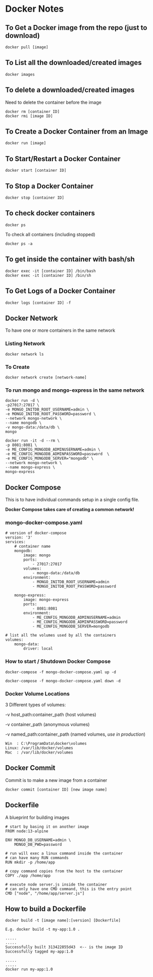 # Docker Notes

## To Get a Docker image from the repo (just to download)
```
docker pull [image]
```

## To List all the downloaded/created images
```
docker images
```

## To delete a downloaded/created images
Need to delete the container before the image
```
docker rm [container ID]
docker rmi [image ID]
```

## To Create a Docker Container from an Image
```
docker run [image]
```

## To Start/Restart a Docker Container
```
docker start [container ID]
```

## To Stop a Docker Container
```
docker stop [container ID]
```

## To check docker containers
```
docker ps
```

To check all containers (including stopped)
```
docker ps -a
```

## To get inside the container with bash/sh
```
docker exec -it [container ID] /bin/bash
docker exec -it [container ID] /bin/sh
```

## To Get Logs of a Docker Container
```
docker logs [container ID] -f
```

## Docker Network 
To have one or more containers in the same network

### Listing Network
```
docker network ls
```

### To Create
```
docker network create [network-name]
```

### To run mongo and mongo-express in the same network
```
docker run -d \
-p27017:27017 \
-e MONGO_INITDB_ROOT_USERNAME=admin \
-e MONGO_INITDB_ROOT_PASSWORD=password \
--network mongo-network \
--name mongodb \
-v mongo-data:/data/db \ 
mongo
```

```
docker run -it -d --rm \
-p 8081:8081 \ 
-e ME_CONFIG_MONGODB_ADMINUSERNAME=admin \ 
-e ME_CONFIG_MONGODB_ADMINPASSWORD=password  \ 
-e ME_CONFIG_MONGODB_SERVER="mongodb" \  
--network mongo-network \ 
--name mongo-express \ 
mongo-express
```


## Docker Compose
This is to have individual commands setup in a single config file.

**Docker Compose takes care of creating a common network!**


### mongo-docker-compose.yaml

```
# version of docker-compose
version: '3'
services:
    # container name
    mongodb:
        image: mongo
        ports:
            - 27017:27017
        volumes:
            - mongo-data:/data/db
        environment:
            - MONGO_INITDB_ROOT_USERNAME=admin
            - MONGO_INITDB_ROOT_PASSWORD=password

    mongo-express:
        image: mongo-express
        ports:
            - 8081:8081
        environment:
            - ME_CONFIG_MONGODB_ADMINUSERNAME=admin
            - ME_CONFIG_MONGODB_ADMINPASSWORD=password
            - ME_CONFIG_MONGODB_SERVER=mongodb

# list all the volumes used by all the containers
volumes:
    mongo-data:
        driver: local
```

### How to start / Shutdown Docker Compose
```
docker-compose -f mongo-docker-compose.yaml up -d
```
```
docker-compose -f mongo-docker-compose.yaml down -d
```

### Docker Volume Locations

3 Different types of volumes:

-v host_path:container_path    (host volumes)

-v container_path              (anonymous volumes)

-v named_path:container_path   (named volumes, *use in production*)

```
Win  : C:\ProgramData\docker\volumes
Linux: /var/lib/docker/volumes
Mac  : /var/lib/docker/volumes
```


## Docker Commit
Commit is to make a new image from a container

```
docker commit [container ID] [new image name]
```


## Dockerfile
A blueprint for building images


```
# start by basing it on another image
FROM node:13-alpine

ENV MONGO_DB_USERNAME=admin \ 
    MONGO_DB_PWD=password

# run will exec a linux command inside the container
# can have many RUN commands
RUN mkdir -p /home/app

# copy command copies from the host to the container
COPY ./app /home/app

# execute node server.js inside the container
# can only have one CMD command, this is the entry point
CMD ["node", "/home/app/server.js"]

```

## How to build a Dockerfile
```
docker build -t [image name]:[version] [Dockerfile]

E.g. docker build -t my-app:1.0 .

.....
.....
Successfully built 313422855d43  <-- is the image ID
Successfully tagged my-app:1.0

.....
.....
docker run my-app:1.0
```
